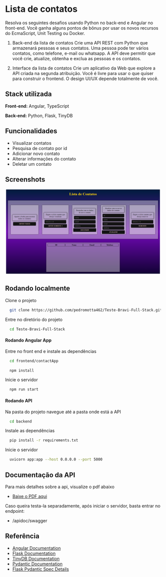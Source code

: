
# Lista de contatos

Resolva os seguintes desafios usando Python no back-end e
Angular no front-end. Você ganha alguns pontos de bônus por usar os novos recursos do
EcmaScript, Unit Testing ou Docker.

1. Back-end da lista de contatos
Crie uma API REST com Python que armazenará pessoas e seus contatos. Uma pessoa pode
ter vários contatos, como telefone, e-mail ou whatsapp. A API deve permitir que você crie,
atualize, obtenha e exclua as pessoas e os contatos.

2. Interface da lista de contatos
Crie um aplicativo da Web que explore a API criada na segunda atribuição. Você é livre para
usar o que quiser para construir o frontend. O design UI/UX depende totalmente de você.


## Stack utilizada

**Front-end:** Angular, TypeScript

**Back-end:** Python, Flask, TinyDB


## Funcionalidades

- Visualizar contatos
- Pesquisa de contato por id
- Adicionar novo contato
- Alterar informações do contato
- Deletar um contato


## Screenshots

![App Screenshot](/frontend/contactApp/src/assets/screencapture-localhost-4200-2023-03-28-06_31_42.png)


## Rodando localmente

Clone o projeto

```bash
  git clone https://github.com/pedromotta462/Teste-Bravi-Full-Stack.git
```

Entre no diretório do projeto

```bash
  cd Teste-Bravi-Full-Stack
```
#### Rodando Angular App

Entre no front end e instale as dependências

```bash
  cd frontend/contactApp
```
```bash
  npm install
```

Inicie o servidor

```bash
  npm run start
```
#### Rodando API

Na pasta do projeto navegue até a pasta onde está a API

```bash
  cd backend
```

Instale as dependências

```bash
  pip install -r requirements.txt
```

Inicie o servidor

```bash
  uvicorn app:app --host 0.0.0.0 --port 5000
```
## Documentação da API

Para mais detalhes sobre a api, visualize o pdf abaixo
 - [Baixe o PDF aqui](/docs/api%20document.pdf)

Caso queira testa-la separadamente, após iniciar o servidor, basta entrar no endpoint:

  - /apidoc/swagger

## Referência

 - [Angular Documentation](https://angular.io/docs)
 - [Flask Documentation](https://flask.palletsprojects.com/en/2.2.x/)
 - [TinyDB Documentation](https://tinydb.readthedocs.io/en/latest/intro.html)
 - [Pydantic Documentation](https://docs.pydantic.dev/)
 - [Flask Pydantic Spec Details](https://pypi.org/project/flask-pydantic-spec/)

